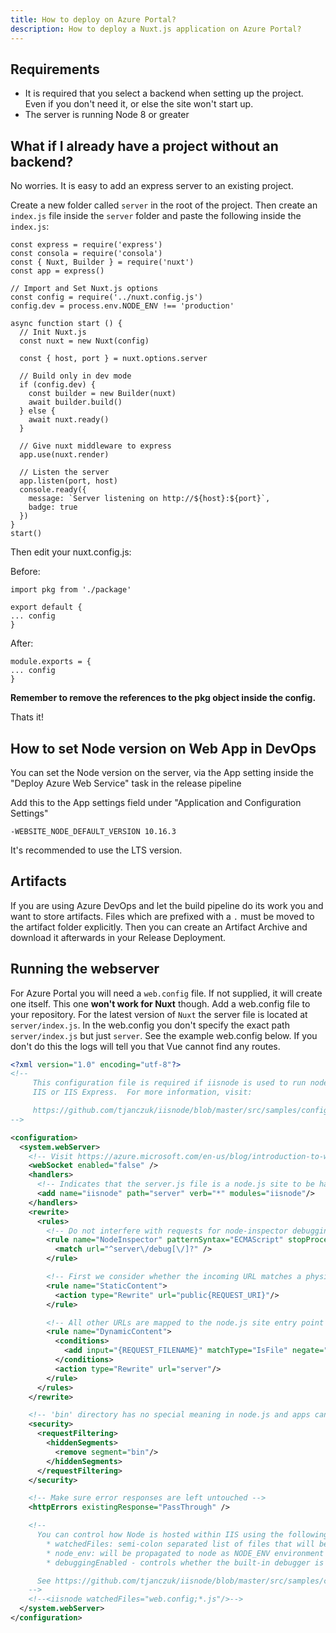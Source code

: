 ```yaml
---
title: How to deploy on Azure Portal?
description: How to deploy a Nuxt.js application on Azure Portal?
---
```


## Requirements
- It is required that you select a backend when setting up the project. Even if you don't need it, or else the site won't start up.
- The server is running Node 8 or greater

## What if I already have a project without an backend?
No worries. It is easy to add an express server to an existing project.

Create a new folder called `server` in the root of the project. Then create an `index.js` file inside the `server` folder and paste the following inside the `index.js`:

```
const express = require('express')
const consola = require('consola')
const { Nuxt, Builder } = require('nuxt')
const app = express()

// Import and Set Nuxt.js options
const config = require('../nuxt.config.js')
config.dev = process.env.NODE_ENV !== 'production'

async function start () {
  // Init Nuxt.js
  const nuxt = new Nuxt(config)

  const { host, port } = nuxt.options.server

  // Build only in dev mode
  if (config.dev) {
    const builder = new Builder(nuxt)
    await builder.build()
  } else {
    await nuxt.ready()
  }

  // Give nuxt middleware to express
  app.use(nuxt.render)

  // Listen the server
  app.listen(port, host)
  console.ready({
    message: `Server listening on http://${host}:${port}`,
    badge: true
  })
}
start()
```

Then edit your nuxt.config.js:

Before:

```
import pkg from './package'

export default {
... config
}
```

After: 
```
module.exports = {
... config
}

```

**Remember to remove the references to the pkg object inside the config.**

Thats it!

## How to set Node version on Web App in DevOps

You can set the Node version on the server, via the App setting inside the "Deploy Azure Web Service" task in the release pipeline

Add this to the App settings field under "Application and Configuration Settings"
```
-WEBSITE_NODE_DEFAULT_VERSION 10.16.3
```
It's recommended to use the LTS version.

## Artifacts

If you are using Azure DevOps and let the build pipeline do its work you and want to store artifacts. Files
which are prefixed with a `.` must be moved to the artifact folder explicitly. Then you can create an Artifact Archive and 
download it afterwards in your Release Deployment. 

## Running the webserver
For Azure Portal you will need a `web.config` file. If not supplied, it will create one itself. This one **won't work for Nuxt** though.
Add a web.config file to your repository. For the latest version of `Nuxt` the server file is located at `server/index.js`. 
In the web.config you don't specify the exact path `server/index.js` but just `server`. See the example web.config below. If you don't do
this the logs will tell you that Vue cannot find any routes.

```xml
<?xml version="1.0" encoding="utf-8"?>
<!--
     This configuration file is required if iisnode is used to run node processes behind
     IIS or IIS Express.  For more information, visit:

     https://github.com/tjanczuk/iisnode/blob/master/src/samples/configuration/web.config
-->

<configuration>
  <system.webServer>
    <!-- Visit https://azure.microsoft.com/en-us/blog/introduction-to-websockets-on-windows-azure-web-sites/ for more information on WebSocket support -->
    <webSocket enabled="false" />
    <handlers>
      <!-- Indicates that the server.js file is a node.js site to be handled by the iisnode module -->
      <add name="iisnode" path="server" verb="*" modules="iisnode"/>
    </handlers>
    <rewrite>
      <rules>
        <!-- Do not interfere with requests for node-inspector debugging -->
        <rule name="NodeInspector" patternSyntax="ECMAScript" stopProcessing="true">
          <match url="^server\/debug[\/]?" />
        </rule>

        <!-- First we consider whether the incoming URL matches a physical file in the /public folder -->
        <rule name="StaticContent">
          <action type="Rewrite" url="public{REQUEST_URI}"/>
        </rule>

        <!-- All other URLs are mapped to the node.js site entry point -->
        <rule name="DynamicContent">
          <conditions>
            <add input="{REQUEST_FILENAME}" matchType="IsFile" negate="True"/>
          </conditions>
          <action type="Rewrite" url="server"/>
        </rule>
      </rules>
    </rewrite>

    <!-- 'bin' directory has no special meaning in node.js and apps can be placed in it -->
    <security>
      <requestFiltering>
        <hiddenSegments>
          <remove segment="bin"/>
        </hiddenSegments>
      </requestFiltering>
    </security>

    <!-- Make sure error responses are left untouched -->
    <httpErrors existingResponse="PassThrough" />

    <!--
      You can control how Node is hosted within IIS using the following options:
        * watchedFiles: semi-colon separated list of files that will be watched for changes to restart the server
        * node_env: will be propagated to node as NODE_ENV environment variable
        * debuggingEnabled - controls whether the built-in debugger is enabled

      See https://github.com/tjanczuk/iisnode/blob/master/src/samples/configuration/web.config for a full list of options
    -->
    <!--<iisnode watchedFiles="web.config;*.js"/>-->
  </system.webServer>
</configuration>
```

